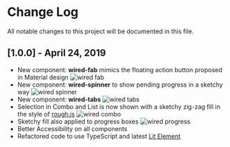 # Change Log

All notable changes to this project will be documented in this file.

## [1.0.0] - April 24, 2019

* New component: **wired-fab** mimics the floating action button proposed in Material design
  ![wired fab](https://wiredjs.github.io/wired-elements/images/fab.gif)
* New component: **wired-spinner** to show pending progress in a sketchy way
![wired spinner](https://wiredjs.github.io/wired-elements/images/spinner.gif)
* New component: **wired-tabs** 
![wired tabs](https://wiredjs.github.io/wired-elements/images/tabs.png)
* Selection in Combo and List is now shown with a sketchy zig-zag fill in the style of [rough.js](https://roughjs.com)
![wired combo](https://wiredjs.github.io/wired-elements/images/combo.gif)
* Sketchy fill also applied to progress boxes
![wired progress](https://wiredjs.github.io/wired-elements/images/progress.gif)
* Better Accessibility on all components
* Refactored code to use TypeScript and latest [Lit Element](https://lit-element.polymer-project.org/)
